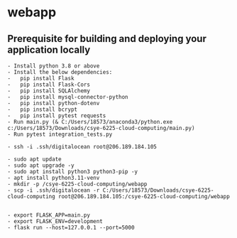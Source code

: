 # webapp

## Prerequisite for building and deploying your application locally
	- Install python 3.8 or above
	- Install the below dependencies:
	-	pip install Flask
	-	pip install Flask-Cors
	-	pip install SQLAlchemy
	-	pip install mysql-connector-python
	-	pip install python-dotenv
	-	pip install bcrypt
	-	pip install pytest requests
	- Run main.py (& C:/Users/18573/anaconda3/python.exe c:/Users/18573/Downloads/csye-6225-cloud-computing/main.py)
	- Run pytest integration_tests.py
	
	- ssh -i .ssh/digitalocean root@206.189.184.105
	
	- sudo apt update
	- sudo apt upgrade -y
	- sudo apt install python3 python3-pip -y
	- apt install python3.11-venv
	- mkdir -p /csye-6225-cloud-computing/webapp
	- scp -i .ssh/digitalocean -r C:/Users/18573/Downloads/csye-6225-cloud-computing root@206.189.184.105:/csye-6225-cloud-computing/webapp
	
	
	- export FLASK_APP=main.py
	- export FLASK_ENV=development
	- flask run --host=127.0.0.1 --port=5000
